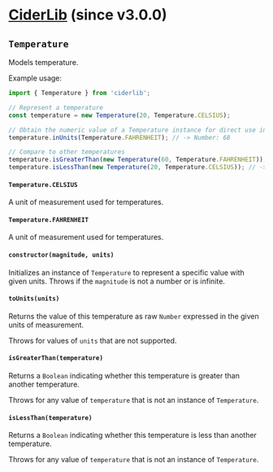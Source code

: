 # [CiderLib](../../README.md) (since v3.0.0)

## `Temperature`

Models temperature.

Example usage:

```JavaScript
import { Temperature } from 'ciderlib';

// Represent a temperature
const temperature = new Temperature(20, Temperature.CELSIUS);

// Obtain the numeric value of a Temperature instance for direct use in calculations
temperature.inUnits(Temperature.FAHRENHEIT); // -> Number: 68

// Compare to other temperatures
temperature.isGreaterThan(new Temperature(60, Temperature.FAHRENHEIT)); // -> false
temperature.isLessThan(new Temperature(20, Temperature.CELSIUS)); // -> false
```

#### `Temperature.CELSIUS`

A unit of measurement used for temperatures.

#### `Temperature.FAHRENHEIT`

A unit of measurement used for temperatures.

#### `constructor(magnitude, units)`

Initializes an instance of `Temperature` to represent a specific value with given units. Throws if
the `magnitude` is not a number or is infinite.

#### `toUnits(units)`

Returns the value of this temperature as raw `Number` expressed in the given units of measurement.

Throws for values of `units` that are not supported.

#### `isGreaterThan(temperature)`

Returns a `Boolean` indicating whether this temperature is greater than another temperature.

Throws for any value of `temperature` that is not an instance of `Temperature`.

#### `isLessThan(temperature)`

Returns a `Boolean` indicating whether this temperature is less than another temperature.

Throws for any value of `temperature` that is not an instance of `Temperature`.
